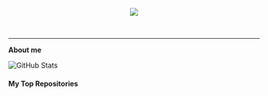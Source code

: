 <p align="center"><img src="./assets/Banner.svg"></p>
<br>
<hr>

**About me**

![GitHub Stats](https://github-readme-stats.vercel.app/api?username=George7h&theme=radical)
#### My Top Repositories

